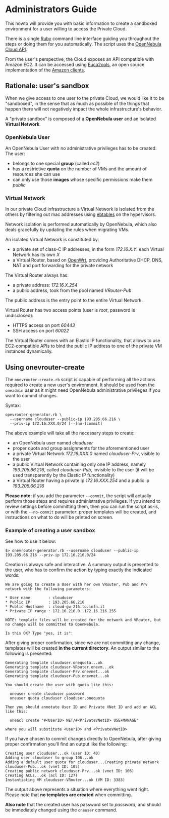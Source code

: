 Administrators Guide
====================

This howto will provide you with basic information to create a
sandboxed environment for a user willing to access the Private
Cloud.

There is a single [Ruby](http://www.ruby-lang.org/) command line
interface guiding you throughout the steps or doing them for you
automatically. The script uses the
[OpenNebula Cloud API](opennebula.org/doc/3.8/oca/ruby/).

From the user's perspective, the Cloud exposes an API compatible with
Amazon EC2. It can be accessed using
[Euca2ools](http://www.eucalyptus.com/download/euca2ools), an open
source implementation of the
[Amazon clients](https://aws.amazon.com/ec2/faqs/).


Rationale: user's sandbox
-------------------------

When we give access to one user to the private Cloud, we would like it
to be "sandboxed", in the sense that as much as possible of the things
that happen there will not negatively impact the whole
infrastructure's behavior.

A "private sandbox" is composed of a **OpenNebula user** and an
isolated **Virtual Network**.

### OpenNebula User

An OpenNebula User with no administrative privileges has to be
created. The user:

*   belongs to one special **group** (called *ec2*)
*   has a restrictive **quota** on the number of VMs and the amount of
    resources she can use
*   can only use those **images** whose specific permissions make them
    *public*

### Virtual Network

In our private Cloud infrastructure a Virtual Network is isolated from
the others by filtering out mac addresses using
[ebtables](http://ebtables.sourceforge.net/) on the hypervisors.

Network isolation is performed automatically by OpenNebula, which also
deals gracefully by updating the rules when migrating VMs.

An isolated Virtual Network is constituted by:

*   a private set of class-C IP addresses, in the form *172.16.X.Y*:
    each Virtual Network has its own *X*
*   a Virtual Router, based on [OpenWrt](https://openwrt.org/),
    providing Authoritative DHCP, DNS, NAT and port forwarding for the
    private network

The Virtual Router always has:

*   a private address: *172.16.X.254*
*   a public address, took from the pool named *VRouter-Pub*

The public address is the entry point to the entire Virtual Network.

Virtual Router has two access points (user is *root*, password is
undisclosed):

*   HTTPS access on port *60443*
*   SSH access on port *60022*

The Virtual Router comes with an Elastic IP functionality, that allows
to use EC2-compatible APIs to bind the public IP address to one of the
private VM instances dynamically.


Using onevrouter-create
-----------------------

The `onevrouter-create.rb` script is capable of performing all the
actions required to create a new user's environment. It should be used
from the `oneadmin` user as it might need OpenNebula administrative
privileges if you want to commit changes.

Syntax:

```{.sh}
opevrouter-generator.rb \
  --username clouduser --public-ip 193.205.66.216 \
  --priv-ip 172.16.XXX.0/24 [--[no-]commit]
```

The above example will take all the necessary steps to create:

*   an OpenNebula user named *clouduser*
*   proper quota and group assignments for the aforementioned user
*   a private Virtual Network *172.16.XXX.0* named *clouduser-Prv*,
    visible to the user
*   a public Virtual Network containing only one IP address, namely
    *193.205.66.216*, called *clouduser-Pub*, invisible to the user
    (it will be used transparently by the Elastic IP functionality)
*   a Virtual Router having a private ip *172.16.XXX.254* and a public
    ip *193.205.66.216*

**Please note:** if you add the parameter `--commit`, the script will
actually perform those steps and requires administrative privileges.
If you intend to review settings before committing them, then you can
run the script as-is, or with the `--no-commit` parameter: proper
templates will be created, and instructions on what to do will be
printed on screen.

### Example of creating a user sandbox

See how to use it below:

```{.sh}
$> onevrouter-generator.rb --username clouduser --public-ip 193.205.66.216 --priv-ip 172.16.216.0/24
```

Creation is always safe and interactive. A summary output is presented
to the user, who has to confirm the action by typing exactly the
indicated words:

```
We are going to create a User with her own VRouter, Pub and Prv network with the following parameters:

* User name        : clouduser
* Public IP        : 193.205.66.216
* Public Hostname  : cloud-gw-216.to.infn.it
* Private IP range : 172.16.216.0..172.16.216.255

NOTE: template files will be created for the network and VRouter, but no change will be committed to OpenNebula.

Is this OK? Type "yes, it is":
```

After giving proper confirmation, since we are not committing any
change, templates will be created **in the current directory**. An
output similar to the following is presented:

```
Generating template clouduser.onequota...ok
Generating template clouduser-VRouter.onevm...ok
Generating template clouduser-Prv.onevnet...ok
Generating template clouduser-Pub.onevnet...ok

You should create the user with quota like this:

  oneuser create clouduser password
  oneuser quota clouduser clouduser.onequota

Then you should annotate User ID and Private VNet ID and add an ACL like this:

  oneacl create "#<UserID> NET/#<PrivateVNetID> USE+MANAGE"

where you will substitute <UserID> and <PrivateVNetID>
```

If you have chosen to commit changes directly to OpenNebula, after
giving proper confirmation you'll find an output like the following:

```
Creating user clouduser...ok (user ID: 40)
Adding user clouduser to group 106...ok
Adding a default user quota for clouduser...Creating private network clouduser-Pub...ok (vnet ID: 105)
Creating public network clouduser-Prv...ok (vnet ID: 106)
Creating ACLs...ok (acl ID: 127)
Instantiating VM clouduser-VRouter...ok (VM ID: 3383)
```

The output above represents a situation where everything went right.
Please note that **no templates are created** when committing.

**Also note** that the created user has password set to *password*,
and should be immediately changed using the `oneuser` command.
